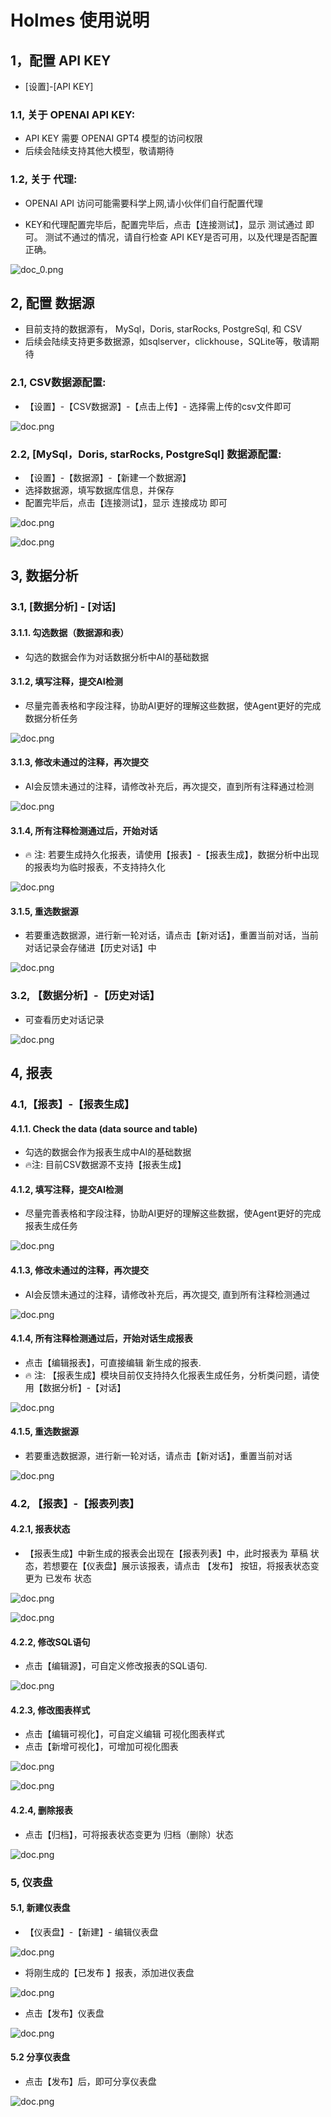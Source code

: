# Holmes 使用说明


## 1，配置 API KEY

- [设置]-[API KEY]

### 1.1, 关于 OPENAI API KEY:

- API KEY 需要 OPENAI GPT4 模型的访问权限
- 后续会陆续支持其他大模型，敬请期待

### 1.2, 关于 代理:

- OPENAI API 访问可能需要科学上网,请小伙伴们自行配置代理

- KEY和代理配置完毕后，配置完毕后，点击【连接测试】，显示 测试通过 即可。
测试不通过的情况，请自行检查 API KEY是否可用，以及代理是否配置正确。

![doc_0.png](/static/images/cn/img/doc_0.png)

## 2, 配置 数据源

- 目前支持的数据源有， MySql，Doris, starRocks, PostgreSql, 和 CSV
- 后续会陆续支持更多数据源，如sqlserver，clickhouse，SQLite等，敬请期待

### 2.1, CSV数据源配置:

- 【设置】-【CSV数据源】-【点击上传】- 选择需上传的csv文件即可

![doc.png](/static/images/cn/img/doc_1.png)

### 2.2, [MySql，Doris, starRocks, PostgreSql] 数据源配置:

- 【设置】-【数据源】-【新建一个数据源】
- 选择数据源，填写数据库信息，并保存
- 配置完毕后，点击【连接测试】，显示 连接成功 即可

![doc.png](/static/images/cn/img/doc_2.png)

![doc.png](/static/images/cn/img/doc_3.png)

## 3, 数据分析

### 3.1, [数据分析] - [对话]

#### 3.1.1. 勾选数据（数据源和表）

- 勾选的数据会作为对话数据分析中AI的基础数据

#### 3.1.2, 填写注释，提交AI检测

- 尽量完善表格和字段注释，协助AI更好的理解这些数据，使Agent更好的完成数据分析任务

![doc.png](/static/images/cn/img/doc_4.png)

#### 3.1.3, 修改未通过的注释，再次提交

- AI会反馈未通过的注释，请修改补充后，再次提交，直到所有注释通过检测

![doc.png](/static/images/cn/img/doc_5.png)

#### 3.1.4, 所有注释检测通过后，开始对话

- 🔥 注: 若要生成持久化报表，请使用【报表】-【报表生成】，数据分析中出现的报表均为临时报表，不支持持久化

![doc.png](/static/images/cn/img/doc_6.png)

#### 3.1.5, 重选数据源

- 若要重选数据源，进行新一轮对话，请点击【新对话】，重置当前对话，当前对话记录会存储进【历史对话】中

![doc.png](/static/images/cn/img/doc_7.png)

### 3.2, 【数据分析】-【历史对话】
- 可查看历史对话记录

![doc.png](/static/images/cn/img/doc_8.png)

## 4, 报表 

### 4.1,【报表】-【报表生成】

#### 4.1.1. Check the data (data source and table)

- 勾选的数据会作为报表生成中AI的基础数据
- 🔥注: 目前CSV数据源不支持【报表生成】

#### 4.1.2, 填写注释，提交AI检测

- 尽量完善表格和字段注释，协助AI更好的理解这些数据，使Agent更好的完成报表生成任务

![doc.png](/static/images/cn/img/doc_9.png)

#### 4.1.3, 修改未通过的注释，再次提交

- AI会反馈未通过的注释，请修改补充后，再次提交, 直到所有注释检测通过

![doc.png](/static/images/cn/img/doc_10.png)

#### 4.1.4, 所有注释检测通过后，开始对话生成报表

- 点击【编辑报表】，可直接编辑 新生成的报表.
- 🔥 注: 【报表生成】模块目前仅支持持久化报表生成任务，分析类问题，请使用【数据分析】-【对话】

![doc.png](/static/images/cn/img/doc_11.png)

#### 4.1.5, 重选数据源 

- 若要重选数据源，进行新一轮对话，请点击【新对话】，重置当前对话

![doc.png](/static/images/cn/img/doc_12.png)

### 4.2, 【报表】-【报表列表】

#### 4.2.1, 报表状态

- 【报表生成】中新生成的报表会出现在【报表列表】中，此时报表为 草稿 状态，若想要在【仪表盘】展示该报表，请点击 【发布】 按钮，将报表状态变更为 已发布 状态

![doc.png](/static/images/cn/img/doc_13.png)

![doc.png](/static/images/cn/img/doc_14.png)

#### 4.2.2, 修改SQL语句

- 点击【编辑源】，可自定义修改报表的SQL语句.

![doc.png](/static/images/cn/img/doc_15.png)

#### 4.2.3, 修改图表样式

- 点击【编辑可视化】，可自定义编辑 可视化图表样式
- 点击【新增可视化】，可增加可视化图表

![doc.png](/static/images/cn/img/doc_16.png)

![doc.png](/static/images/cn/img/doc_17.png)

#### 4.2.4, 删除报表

- 点击【归档】，可将报表状态变更为 归档（删除）状态

![doc.png](/static/images/cn/img/doc_18.png)

### 5, 仪表盘

#### 5.1, 新建仪表盘

- 【仪表盘】-【新建】- 编辑仪表盘

![doc.png](/static/images/cn/img/doc_19.png)

- 将刚生成的【已发布 】报表，添加进仪表盘

![doc.png](/static/images/cn/img/doc_20.png)

- 点击【发布】仪表盘

![doc.png](/static/images/cn/img/doc_21.png)

#### 5.2 分享仪表盘

- 点击【发布】后，即可分享仪表盘

![doc.png](/static/images/cn/img/doc_22.png)